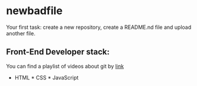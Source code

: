 # newbadfile
Your first task: create a new repository, create a README.nd file and upload another file.
## Front-End Developer stack:
You can find a playlist of videos about git by [link](https://www.youtube.com/watch?v=AbIG7kVDq84)

* HTML
﻿﻿* CSS
﻿﻿* JavaScript
